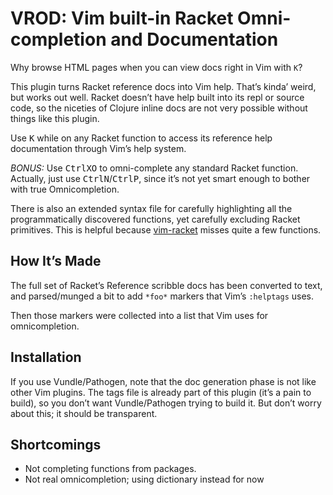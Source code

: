 # VROD: Vim built-in Racket Omni-completion and Documentation

Why browse HTML pages when you can view docs right in Vim with `K`?

This plugin turns Racket reference docs into Vim help. That’s kinda’ weird,
but works out well. Racket doesn’t have help built into its repl or source
code, so the niceties of Clojure inline docs are not very possible without
things like this plugin.

Use <kbd>K</kbd> while on any Racket function to access its reference help
documentation through Vim’s help system.

_BONUS:_ Use <kbd>Ctrl</kbd><kbd>X</kbd><kbd>O</kbd> to omni-complete any
standard Racket function. Actually, just use
<kbd>Ctrl</kbd><kbd>N</kbd>/<kbd>Ctrl</kbd><kbd>P</kbd>, since it’s not yet
smart enough to bother with true Omnicompletion.

There is also an extended syntax file for carefully highlighting all the
programmatically discovered functions, yet carefully excluding Racket
primitives. This is helpful because
[vim-racket](https://github.com/wlangstroth/vim-racket) misses quite a few
functions.

## How It’s Made

The full set of Racket’s Reference scribble docs has been converted to text,
and parsed/munged a bit to add `*foo*` markers that Vim’s `:helptags` uses.

Then those markers were collected into a list that Vim uses for
omnicompletion.

## Installation

If you use Vundle/Pathogen, note that the doc generation phase is not like
other Vim plugins. The tags file is already part of this plugin (it’s a pain
to build), so you don’t want Vundle/Pathogen trying to build it. But don’t
worry about this; it should be transparent.

## Shortcomings
- Not completing functions from packages.
- Not real omnicompletion; using dictionary instead for now
